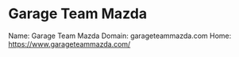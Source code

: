 
# Garage Team Mazda

Name: Garage Team Mazda
Domain: garageteammazda.com
Home: https://www.garageteammazda.com/
